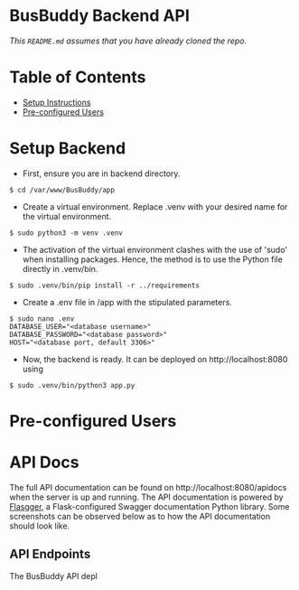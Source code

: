 # BusBuddy Backend API

_This `README.md` assumes that you have already cloned the repo._

# Table of Contents
- [Setup Instructions](#setup-backend)
- [Pre-configured Users]()

# Setup Backend
- First, ensure you are in backend directory.
```
$ cd /var/www/BusBuddy/app
```
- Create a virtual environment. Replace .venv with your desired name for the virtual environment.
```
$ sudo python3 -m venv .venv
```
- The activation of the virtual environment clashes with the use of 'sudo' when installing packages. Hence, the method is to use the Python file directly in .venv/bin.
```
$ sudo .venv/bin/pip install -r ../requirements
```
- Create a .env file in /app with the stipulated parameters.
```
$ sudo nano .env
DATABASE_USER="<database username>"
DATABASE_PASSWORD="<database password>"
HOST="<database port, default 3306>"
```
- Now, the backend is ready. It can be deployed on http://localhost:8080 using
```
$ sudo .venv/bin/python3 app.py
```

# Pre-configured Users


# API Docs

The full API documentation can be found on http://localhost:8080/apidocs when the server is up and running.
The API documentation is powered by [Flasgger](https://github.com/flasgger/flasgger), a Flask-configured Swagger
documentation Python library. Some screenshots can be observed below as to how the API documentation should look like.

## API Endpoints

The BusBuddy API depl